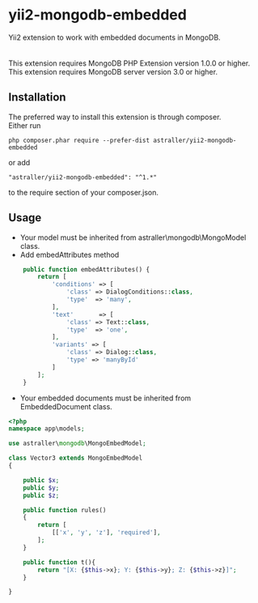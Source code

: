 # yii2-mongodb-embedded
Yii2 extension to work with embedded documents in MongoDB.<br /><br />
<br />
This extension requires MongoDB PHP Extension version 1.0.0 or higher.<br />
This extension requires MongoDB server version 3.0 or higher.<br />
## Installation
The preferred way to install this extension is through composer.<br />
Either run<br />
```
php composer.phar require --prefer-dist astraller/yii2-mongodb-embedded
```
or add<br />
```
"astraller/yii2-mongodb-embedded": "^1.*"
```
to the require section of your composer.json.<br />

## Usage
- Your model must be inherited from astraller\mongodb\MongoModel class.
- Add embedAttributes method
```php
    public function embedAttributes() {
        return [
            'conditions' => [
                'class' => DialogConditions::class,
                'type'  => 'many',
            ],
            'text'       => [
                'class' => Text::class,
                'type'  => 'one',
            ],
            'variants' => [
                'class' => Dialog::class,
                'type' => 'manyById'
            ]
        ];
    }
```
- Your embedded documents must be inherited from EmbeddedDocument class.
```php
<?php
namespace app\models;

use astraller\mongodb\MongoEmbedModel;

class Vector3 extends MongoEmbedModel
{

    public $x;
    public $y;
    public $z;

    public function rules()
    {
        return [
            [['x', 'y', 'z'], 'required'],
        ];
    }

    public function t(){
        return "[X: {$this->x}; Y: {$this->y}; Z: {$this->z}]";
    }

}
```
